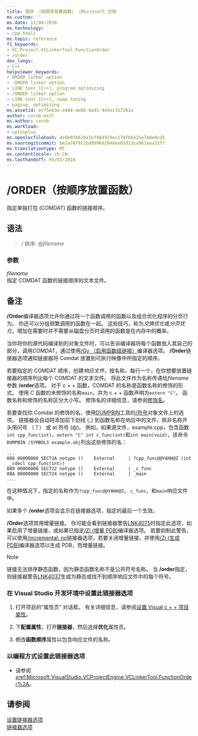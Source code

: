 ```yaml
---
title: 顺序 （按顺序放置函数） |Microsoft 文档
ms.custom: ''
ms.date: 11/04/2016
ms.technology:
- cpp-tools
ms.topic: reference
f1_keywords:
- VC.Project.VCLinkerTool.FunctionOrder
- /order
dev_langs:
- C++
helpviewer_keywords:
- ORDER linker option
- -ORDER linker option
- LINK tool [C++], program optimizing
- /ORDER linker option
- LINK tool [C++], swap tuning
- paging, optimizing
ms.assetid: ecf5eb3e-e404-4e86-9a91-4e5ec157261a
author: corob-msft
ms.author: corob
ms.workload:
- cplusplus
ms.openlocfilehash: de9b0fb629a1bf984929ec170f05e25e740e9cd5
ms.sourcegitcommit: be2a7679c2bd80968204dee03d13ca961eaa31ff
ms.translationtype: MT
ms.contentlocale: zh-CN
ms.lasthandoff: 05/03/2018
---
```

# <a name="order-put-functions-in-order"></a>/ORDER（按顺序放置函数）

指定单独打包 (COMDAT) 函数的链接顺序。

## <a name="syntax"></a>语法

>/ 排序: @*filename*

### <a name="parameters"></a>参数

*filename*  
指定 COMDAT 函数的链接顺序的文本文件。

## <a name="remarks"></a>备注

**/Order**编译器选项允许你通过将一个函数调用的函数以及组合优化程序的分页行为。 你还可以分组频繁调用的函数在一起。 这些技巧，称为*交换优化*或*分页优化*，增加在需要时并不需要从磁盘分页时调用的函数是在内存中的概率。

当你将你的源代码编译到的对象文件时，可以告诉编译器将每个函数放入其自己的部分，调用*COMDAT*，通过使用[/Gy （启用函数级链接）](../../build/reference/gy-enable-function-level-linking.md)编译器选项。 **/Order**链接器选项通知链接器将 Comdat 放置到可执行映像中所指定的顺序。

若要指定的 COMDAT 顺序，创建*响应文件*，按名称，每行一个，在你想要放置链接器的顺序列出每个 COMDAT 的文本文件。 将此文件作为名称传递给*filename*参数 **/order**选项。 对于 c + + 函数，COMDAT 的名称是函数名称的修饰的形式。 使用 C 函数的未修饰的名称`main`，并为 c + + 函数声明为`extern "C"`。 函数名称和修饰的名称区分大小写。 修饰名的详细信息，请参阅[修饰名](../../build/reference/decorated-names.md)。 

若要查找你 Comdat 的修饰的名，使用[DUMPBIN](../../build/reference/dumpbin-reference.md)工具的[/符号](../../build/reference/symbols.md)对象文件上的选项。 链接器会自动将添加前下划线 (\_) 到函数名称在响应中的文件，除非名称开头用问号 （？） 或 at 符号 (@)。 例如，如果源文件，example.cpp，包含函数`int cpp_func(int)`，`extern "C" int c_func(int)`和`int main(void)`，该命令`DUMPBIN /SYMBOLS example.obj`列出这些修饰的名：

```Output
...
088 00000000 SECT1A notype ()    External     | ?cpp_func@@YAHH@Z (int __cdecl cpp_func(int))
089 00000000 SECT22 notype ()    External     | _c_func
08A 00000000 SECT24 notype ()    External     | _main
...
```

在这种情况下，指定的名称作为`?cpp_func@@YAHH@Z`， `c_func`，和`main`响应文件中。

如果多个 **/order**选项会显示在链接器选项，指定的最后一个生效。

**/Order**选项禁用增量链接。 你可能会看到链接器警告[LNK4075](../../error-messages/tool-errors/linker-tools-warning-lnk4075.md)时指定此选项，如果启用了增量链接，或如果已指定[/ZI (增量 PDB)](../../build/reference/z7-zi-zi-debug-information-format.md)编译器选项。 若要抑制此警告，可以使用[/incremental: no](../../build/reference/incremental-link-incrementally.md)链接器选项，若要关闭增量链接，并使用[/Zi (生成 PDB)](../../build/reference/z7-zi-zi-debug-information-format.md)编译器选项以生成 PDB，而增量链接。

> [!NOTE]
> 链接无法排序静态函数，因为静态函数名称不是公共符号名称。 当 **/order**指定，则链接器警告[LNK4037](../../error-messages/tool-errors/linker-tools-warning-lnk4037.md)生成为静态或找不到顺序响应文件中的每个符号。

### <a name="to-set-this-linker-option-in-the-visual-studio-development-environment"></a>在 Visual Studio 开发环境中设置此链接器选项

1. 打开项目的“属性页”  对话框。 有关详细信息，请参阅[设置 Visual c + + 项目属性](../../ide/working-with-project-properties.md)。  

1. 下**配置属性**，打开**链接器**，然后选择**优化**属性页。

1. 修改**函数顺序**属性以包含响应文件的名称。

### <a name="to-set-this-linker-option-programmatically"></a>以编程方式设置此链接器选项

- 请参阅 <xref:Microsoft.VisualStudio.VCProjectEngine.VCLinkerTool.FunctionOrder%2A>。

## <a name="see-also"></a>请参阅

[设置链接器选项](../../build/reference/setting-linker-options.md)  
[链接器选项](../../build/reference/linker-options.md)